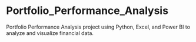 # Portfolio_Performance_Analysis
Portfolio Performance Analysis project using Python, Excel, and Power BI to analyze and visualize financial data.
